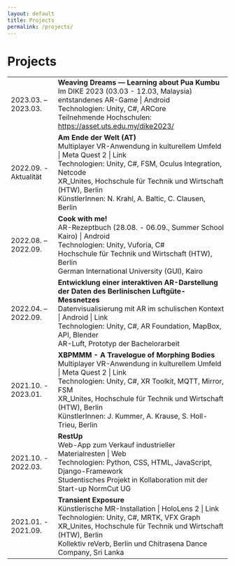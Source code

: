 ```yaml
---
layout: default
title: Projects
permalink: /projects/
---
```

# Projects

|                       |                                                                                                                                                                                                                                                                                          |
|-----------------------|------------------------------------------------------------------------------------------------------------------------------------------------------------------------------------------------------------------------------------------------------------------------------------------|
| 2023.03. – 2023.03.   | **Weaving Dreams — Learning about Pua Kumbu**<br>Im DIKE 2023 (03.03 - 12.03, Malaysia) entstandenes AR-Game \| Android<br>Technologien: Unity, C#, ARCore<br>Teilnehmende Hochschulen: https://asset.uts.edu.my/dike2023/                                                                   |
| 2022.09. - Aktualität | **Am Ende der Welt (AT)**<br>Multiplayer VR-Anwendung in kulturellem Umfeld \| Meta Quest 2 \| Link<br>Technologien: Unity, C#, FSM, Oculus Integration, Netcode<br>XR_Unites, Hochschule für Technik und Wirtschaft (HTW), Berlin<br>KünstlerInnen: N. Krahl, A. Baltic, C. Clausen, Berlin |
| 2022.08. – 2022.09.   | **Cook with me!**<br>AR-Rezeptbuch (28.08. - 06.09., Summer School Kairo) \| Android<br>Technologien: Unity, Vuforia, C#<br>Hochschule für Technik und Wirtschaft (HTW), Berlin<br>German International University (GUI), Kairo                                                              |
| 2022.04. – 2022.09.   | **Entwicklung einer interaktiven AR-Darstellung der Daten des Berlinischen Luftgüte-Messnetzes**<br>Datenvisualisierung mit AR im schulischen Kontext \| Android \| Link<br>Technologien: Unity, C#, AR Foundation, MapBox, API, Blender<br>AR-Luft, Prototyp der Bachelorarbeit             |
| 2021.10. - 2023.01.   | **XBPMMM - A Travelogue of Morphing Bodies**<br>Multiplayer VR-Anwendung in kulturellem Umfeld \| Meta Quest 2 \| Link<br>Technologien: Unity, C#, XR Toolkit, MQTT, Mirror, FSM<br>XR_Unites, Hochschule für Technik und Wirtschaft (HTW), Berlin<br>KünstlerInnen: J. Kummer, A. Krause, S. Holl-Trieu, Berlin               |
| 2021.10. - 2022.03.   | **RestUp** <br>Web-App zum Verkauf industrieller Materialresten \| Web<br>Technologien: Python, CSS, HTML, JavaScript, Django-Framework<br>Studentisches Projekt in Kollaboration mit der Start-up NormCut UG                                                                                |
| 2021.01. - 2021.09.   | **Transient Exposure**<br>Künstlerische MR-Installation \| HoloLens 2 \| Link<br>Technologien: Unity, C#, MRTK, VFX Graph<br>XR_Unites, Hochschule für Technik und Wirtschaft (HTW), Berlin<br>Kollektiv reVerb, Berlin und Chitrasena Dance Company, Sri Lanka                              |